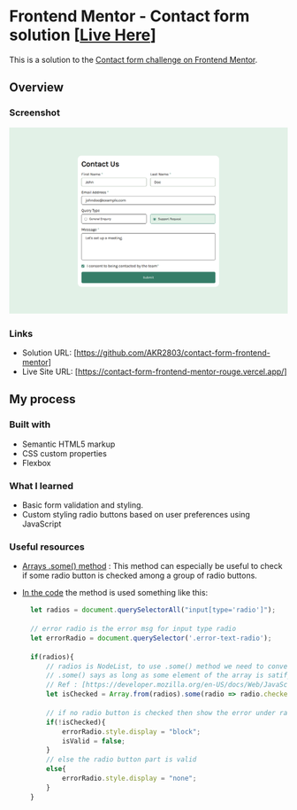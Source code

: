 # Frontend Mentor - Contact form solution [[Live Here](https://contact-form-frontend-mentor-rouge.vercel.app/)]

This is a solution to the [Contact form challenge on Frontend Mentor](https://www.frontendmentor.io/challenges/contact-form--G-hYlqKJj).

## Overview

### Screenshot

![Preview](./preview.png)

### Links

- Solution URL: [https://github.com/AKR2803/contact-form-frontend-mentor]
- Live Site URL: [https://contact-form-frontend-mentor-rouge.vercel.app/]

## My process

### Built with

- Semantic HTML5 markup
- CSS custom properties
- Flexbox

### What I learned

- Basic form validation and styling.
- Custom styling radio buttons based on user preferences using JavaScript

### Useful resources

- [Arrays .some() method](https://developer.mozilla.org/en-US/docs/Web/JavaScript/Reference/Global_Objects/Array/some#parameters) : This method can especially be useful to check if some radio button is checked among a group of radio buttons.
- [In the code](https://github.com/AKR2803/contact-form-frontend-mentor/blob/main/script/script.js#L64) the method is used something like this:

  ```javascript
    let radios = document.querySelectorAll("input[type='radio']");
    
    // error radio is the error msg for input type radio
    let errorRadio = document.querySelector('.error-text-radio');

    if(radios){
        // radios is NodeList, to use .some() method we need to convert it to an array first
        // .some() says as long as some element of the array is satifying a condition return true
        // Ref : [https://developer.mozilla.org/en-US/docs/Web/JavaScript/Reference/Global_Objects/Array/some]
        let isChecked = Array.from(radios).some(radio => radio.checked);

        // if no radio button is checked then show the error under radio buttons and assign `isValid = false`
        if(!isChecked){
            errorRadio.style.display = "block";
            isValid = false;
        } 
        // else the radio button part is valid
        else{
            errorRadio.style.display = "none";
        }
    }
  ```